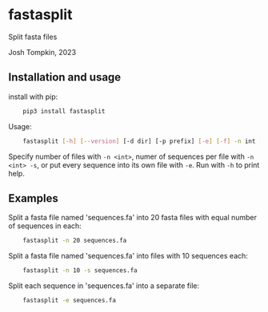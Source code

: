 # fastasplit
Split fasta files

Josh Tompkin, 2023

## Installation and usage

install with pip:
```bash
    pip3 install fastasplit
```

Usage:
```bash
    fastasplit [-h] [--version] [-d dir] [-p prefix] [-e] [-f] -n int [-s] [-q] [-v] fasta
```

Specify number of files with `-n <int>`, numer of sequences per file with `-n <int> -s`, or put every sequence into its own file with `-e`. Run with `-h` to print help.

## Examples

Split a fasta file named 'sequences.fa' into 20 fasta files with equal number of sequences in each:
```bash
    fastasplit -n 20 sequences.fa
```
Split a fasta file named 'sequences.fa' into files with 10 sequences each:
```bash
    fastasplit -n 10 -s sequences.fa
```
Split each sequence in 'sequences.fa' into a separate file:
```bash
    fastasplit -e sequences.fa
```

